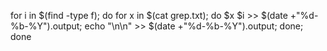 for i in $(find -type f); do for x in $(cat grep.txt); do $x $i >> $(date +"%d-%b-%Y").output; echo "\n\n" >> $(date +"%d-%b-%Y").output; done; done
